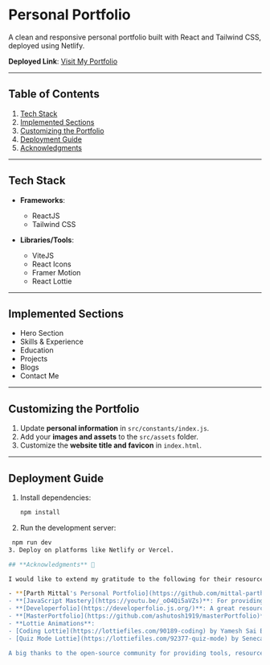 # **Personal Portfolio**  
A clean and responsive personal portfolio built with React and Tailwind CSS, deployed using Netlify.  

**Deployed Link**: [Visit My Portfolio](https://your-portfolio-link.netlify.app)

---

## **Table of Contents**
1. [Tech Stack](#tech-stack)
2. [Implemented Sections](#implemented-sections)
3. [Customizing the Portfolio](#customizing-the-portfolio)
4. [Deployment Guide](#deployment-guide)
5. [Acknowledgments](#acknowledgments)

---

## **Tech Stack**
- **Frameworks**:  
  - ReactJS  
  - Tailwind CSS  

- **Libraries/Tools**:  
  - ViteJS  
  - React Icons  
  - Framer Motion  
  - React Lottie  

---

## **Implemented Sections**
- Hero Section  
- Skills & Experience  
- Education  
- Projects  
- Blogs  
- Contact Me  

---

## **Customizing the Portfolio**
1. Update **personal information** in `src/constants/index.js`.  
2. Add your **images and assets** to the `src/assets` folder.  
3. Customize the **website title and favicon** in `index.html`.  

---

## **Deployment Guide**
1. Install dependencies:  
   ```bash
   npm install
2. Run the development server:
  ```bash
   npm run dev
3. Deploy on platforms like Netlify or Vercel.

## **Acknowledgments** 🙌  

I would like to extend my gratitude to the following for their resources, inspiration, and guidance in building this portfolio:  

- **[Parth Mittal's Personal Portfolio](https://github.com/mittal-parth/personal-portfolio)**: A well-structured and inspiring base for customization.  
- **[JavaScript Mastery](https://youtu.be/_oO4Qi5aVZs)**: For providing detailed tutorials on modern web development.  
- **[Developerfolio](https://developerfolio.js.org/)**: A great resource for creating developer-centric portfolios.  
- **[MasterPortfolio](https://github.com/ashutosh1919/masterPortfolio)**: An open-source portfolio with amazing design ideas.  
- **Lottie Animations**:  
  - [Coding Lottie](https://lottiefiles.com/90189-coding) by Yamesh Sai Balaji.  
  - [Quiz Mode Lottie](https://lottiefiles.com/92377-quiz-mode) by SenecaDan.  

A big thanks to the open-source community for providing tools, resources, and design inspiration that made this portfolio possible!  
